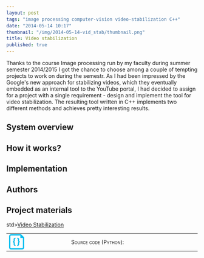 ```yaml
---
layout: post
tags: "image processing computer-vision video-stabilization C++"
date: "2014-05-14 10:17"
thumbnail: "/img/2014-05-14-vid_stab/thumbnail.png"
title: Video stabilization
published: true
---
```


<div class="post">

<p> Thanks to the course <emph>Image processing</emph> run by my faculty during summer semester 2014/2015 I got the chance to choose among a couple of tempting projects to work on during the semestr. As I had been impressed by the Google's new approach for stabilizing videos, which they eventually embedded as an internal tool to the YouTube portal, I had decided to assign for a project with a single requirement - design and implement the tool for video stabilization. The resulting tool written in C++ implements two different methods and achieves pretty interesting results.</p>

<!--more-->

<h2>System overview</h2>

<h2>How it works?</h2>


<h2>Implementation</h2>

<h2>Authors</h2>

<h2>Project materials</h2>

<table>
  <col width="6%">
  <col width="12%">
  <tr>
    <td><img src="/img/source.png" alt="source code icon" width="40" height="40" align="middle"></td>
    <td><span style="font-variant: small-caps;">Source code (Python):</span></td>
    std><a href="https://github.com/bednarikjan/TrajectoryClustering">Video Stabilization</a></td>
  </tr>
</table>

</div>
